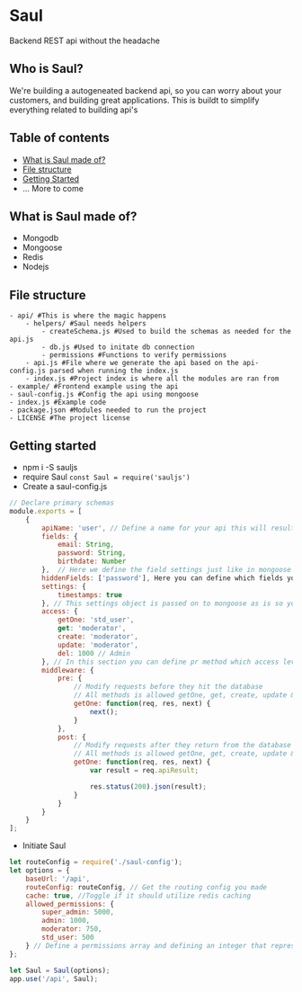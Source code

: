# Saul
Backend REST api without the headache

## Who is Saul?
We're building a autogeneated backend api, so you can worry about your customers, and building great applications. This is buildt to simplify everything related to building api's

## Table of contents
* [What is Saul made of?](#madeof)
* [File structure](#file-structure)
* [Getting Started](#getting-started)
* ... More to come

## <a name="madeof"></a>What is Saul made of?
* Mongodb
* Mongoose
* Redis
* Nodejs

## <a name="file-structure"></a>File structure
```
- api/ #This is where the magic happens
	- helpers/ #Saul needs helpers
		- createSchema.js #Used to build the schemas as needed for the api.js 
		- db.js #Used to initate db connection
		- permissions #Functions to verify permissions
	- api.js #File where we generate the api based on the api-config.js parsed when running the index.js
	- index.js #Project index is where all the modules are ran from
- example/ #Frontend example using the api
- saul-config.js #Config the api using mongoose
- index.js #Example code
- package.json #Modules needed to run the project
- LICENSE #The project license
```

## <a name="getting-started"></a>Getting started

* npm i -S sauljs
* require Saul `const Saul = require('sauljs')`
* Create a saul-config.js

```javascript
// Declare primary schemas
module.exports = [
	{
		apiName: 'user', // Define a name for your api this will result in baseUrl + '/user'
		fields: {
			email: String,
			password: String,
			birthdate: Number
		},	// Here we define the field settings just like in mongoose this is actually forwarded to the mongoose api so the fields work just like mongoose
		hiddenFields: ['password'], Here you can define which fields you dont what to return like a password maybe
		settings: {
			timestamps: true
		}, // This settings object is passed on to mongoose as is so you can define all setings in mongoose right here
		access: {
			getOne: 'std_user',
			get: 'moderator',
			create: 'moderator',
			update: 'moderator',
			del: 1000 // Admin
		}, // In this section you can define pr method which access level you need to have to do a certain operation, default is that everything is accessable
		middleware: {
			pre: {
				// Modify requests before they hit the database
				// All methods is allowed getOne, get, create, update & del
				getOne: function(req, res, next) {
					next();
				}
			},
			post: {
				// Modify requests after they return from the database
				// All methods is allowed getOne, get, create, update & del
				getOne: function(req, res, next) {
					var result = req.apiResult;

					res.status(200).json(result);
				}
			}
		}
	}
];
```

* Initiate Saul
```javascript
let routeConfig = require('./saul-config');
let options = {
	baseUrl: '/api',
	routeConfig: routeConfig, // Get the routing config you made
	cache: true, //Toggle if it should utilize redis caching
	allowed_permissions: {
		super_admin: 5000,
		admin: 1000,
		moderator: 750,
		std_user: 500
	} // Define a permissions array and defining an integer that represent the role in value, the higher the number the higher the permissions
};

let Saul = Saul(options);
app.use('/api', Saul);
```